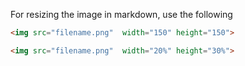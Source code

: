 For resizing the image in markdown, use the following

```markdown
<img src="filename.png"  width="150" height="150">

<img src="filename.png"  width="20%" height="30%">
```
